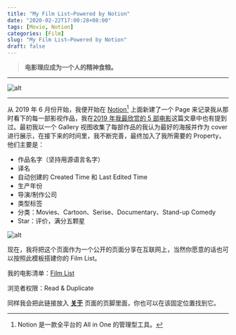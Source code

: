 ```yaml
---
title: "My Film List—Powered by Notion"
date: "2020-02-22T17:00:28+08:00"
tags: [Movie, Notion]
categories: [Film]
slug: "My Film List—Powered by Notion"
draft: false
---
```


> **电影理应成为一个人的精神食粮。**

---

![alt](https://dawnblog-1300625500.cos.ap-guangzhou.myqcloud.com/images/20200222174431.jpg "Unsplash@ewitsoe")

---

从 2019 年 6 月份开始，我便开始在 [Notion](https://www.notion.so/product)[^1] 上面新建了一个 Page 来记录我从那时看下的每一部影视作品，我在[2019 年我最欣赏的 5 部电影](https://sailordawner.top/posts/5-movies-i-like-most-in-2019/)这篇文章中也有提到过。最初我以一个 Gallery 视图收集了每部作品的我认为最好的海报并作为 cover 进行展示，在接下来的时间里，我不断完善，最终加入了我所需要的 Property，他们主要是：

[^1]: Notion 是一款全平台的 All in One 的管理型工具。

- 作品名字（坚持用源语言名字）
- 译名
- 自动创建的 Created Time 和 Last Edited Time
- 生产年份
- 导演/制作公司
- 类型标签
- 分类：Movies、Cartoon、Serise、Documentary、Stand-up Comedy
- Star：评价，满分五颗星

![alt](https://dawnblog-1300625500.cos.ap-guangzhou.myqcloud.com/images/20200514212310.png "Film List")

现在，我将把这个页面作为一个公开的页面分享在互联网上，当然你愿意的话也可以按照此模板搭建你的 Film List。

我的电影清单：[Film List](https://www.notion.so/dawner/a56e04ba801344778e1293b2a4161c30?v=af98cf32a04b47fbbddffb41a3e11881)

浏览者权限：Read & Duplicate

同样我会把此链接放入 **[关于](https://dawner.top/about/)** 页面的页脚里面，你也可以在该固定位置找到它。
